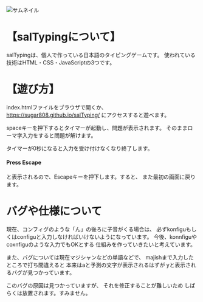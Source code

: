 ![サムネイル](https://github.com/user-attachments/assets/5adac6e2-b335-4619-a98e-b1c65831abc2)

# 【salTypingについて】
salTypingは、個人で作っている日本語のタイピングゲームです。
使われている技術はHTML・CSS・JavaScriptの3つです。

# 【遊び方】
index.htmlファイルをブラウザで開くか、
https://sugar808.github.io/salTyping/
にアクセスすると遊べます。

spaceキーを押下するとタイマーが起動し、問題が表示されます。
そのままローマ字入力をすると問題が解けます。

タイマーが0秒になると入力を受け付けなくなり終了します。

#### Press Escape
と表示されるので、Escapeキーを押下します。すると、
また最初の画面に戻ります。


# バグや仕様について

現在、コンフィグのような「ん」の後ろに子音がくる場合は、
必ずkonfiguもしくはconfiguと入力しなければいけないようになっています。
今後、konnfiguやcoxnfiguのような入力でもOKとする
仕組みを作っていきたいと考えています。

また、バグについては現在マジシャンなどの単語などで、
majishまで入力したところで打ち間違えると
本来はaと予測の文字が表示されるはずが
yと表示されるバグが見つかっています。

このバグの原因は見つかっていますが、
それを修正することが難しいため
しばらくは放置されます。すみません。

